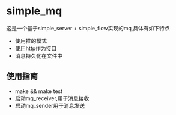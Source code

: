 simple_mq
=========

这是一个基于simple_server + simple_flow实现的mq,具体有如下特点
 * 使用推的模式
 * 使用http作为接口
 * 消息持久化在文件中

## 使用指南
* make && make test
* 启动mq_receiver,用于消息接收
* 启动mq_sender用于消息发送
